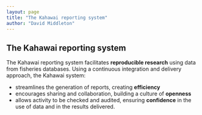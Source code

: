 ```yaml
---
layout: page
title: "The Kahawai reporting system"
author: "David Middleton"
---
```


## The Kahawai reporting system

The Kahawai reporting system facilitates **reproducible research** using data from fisheries databases. Using a continuous integration and delivery approach, the Kahawai system:

- streamlines the generation of reports, creating **efficiency**
- encourages sharing and collaboration, building a culture of **openness**
- allows activity to be checked and audited, ensuring **confidence** in the use of data and in the results delivered.
